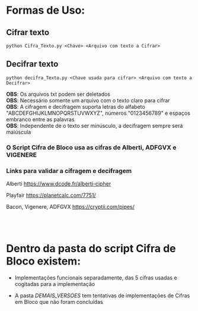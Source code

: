 # Formas de Uso:

## Cifrar texto 
`python Cifra_Texto.py <Chave> <Arquivo com texto a Cifrar>`


## Decifrar texto
`python decifra_Texto.py <Chave usada para cifrar> <Arquivo com texto a Decifrar>`


**OBS**: Os arquivos txt podem ser deletados <br>
**OBS**: Necessário somente um arquivo com o texto claro para cifrar <br>
**OBS**: A cifragem e decifragem suporta letras do alfabeto "ABCDEFGHIJKLMNOPQRSTUVWXYZ", números "0123456789" e espaços embranco entre as palavras<br>
**OBS**: Independente de o texto ser minúsculo, a decifragem sempre será maiúscula

### O Script Cifra de Bloco usa as cifras de Alberti, ADFGVX e VIGENERE

### Links para validar a cifragem e decifragem

Alberti
https://www.dcode.fr/alberti-cipher

Playfair 
https://planetcalc.com/7751/

Bacon, Vigenere, ADFGVX
https://cryptii.com/pipes/

<br><br>

# Dentro da pasta do script Cifra de Bloco existem:
- Implementações funcionais separadamente, das 5 cifras usadas e cogitadas para a implementação

- A pasta *DEMAIS_VERSOES* tem tentativas de implementações de Cifras em Bloco que não foram concluídas
